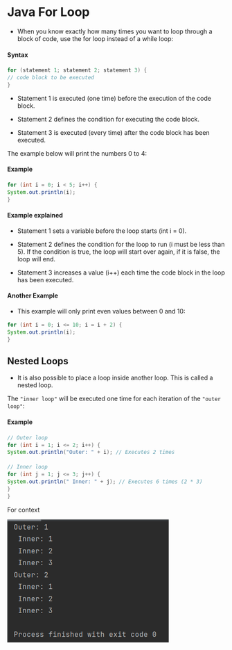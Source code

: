 
# Java For Loop
- When you know exactly how many times you want to loop through a block of code, use the for loop instead of a while loop:

#### Syntax
```java
for (statement 1; statement 2; statement 3) {
// code block to be executed
}
```

- Statement 1 is executed (one time) before the execution of the code block.

- Statement 2 defines the condition for executing the code block.

- Statement 3 is executed (every time) after the code block has been executed.

The example below will print the numbers 0 to 4:

#### Example
```java
for (int i = 0; i < 5; i++) {
System.out.println(i);
}
```

#### Example explained
- Statement 1 sets a variable before the loop starts (int i = 0).

- Statement 2 defines the condition for the loop to run (i must be less than 5). If the condition is true, the loop will start over again, if it is false, the loop will end.

- Statement 3 increases a value (i++) each time the code block in the loop has been executed.

#### Another Example

- This example will only print even values between 0 and 10:

````java
for (int i = 0; i <= 10; i = i + 2) {
System.out.println(i);
}
````
## Nested Loops

- It is also possible to place a loop inside another loop. This is called a nested loop.

The `"inner loop"` will be executed one time for each iteration of the `"outer loop"`:

#### Example
```java
// Outer loop
for (int i = 1; i <= 2; i++) {
System.out.println("Outer: " + i); // Executes 2 times

// Inner loop
for (int j = 1; j <= 3; j++) {
System.out.println(" Inner: " + j); // Executes 6 times (2 * 3)
}
}
```
 For context
 
![See reference image](img.png)